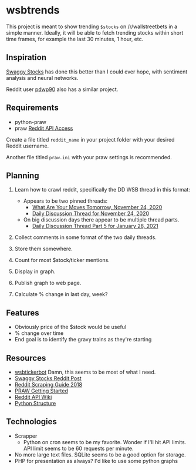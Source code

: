 # wsbtrends

This project is meant to show trending `$stocks` on /r/wallstreetbets in a simple manner. Ideally, it will be able to fetch trending stocks within short time frames, for example the last 30 minutes, 1 hour, etc.

## Inspiration

[Swaggy Stocks](https://swaggystocks.com/dashboard/wallstreetbets/ticker-sentiment) has done this better than I could ever hope, with sentiment analysis and neural networks.

Reddit user [pdwp90](https://www.reddit.com/user/pdwp90) also has a similar project.

## Requirements

* python-praw
* praw [Reddit API Access](https://praw.readthedocs.io/en/latest/getting_started/authentication.html)

Create a file titled `reddit_name` in your project folder with your desired Reddit username.

Another file titled `praw.ini` with your praw settings is recommended.

## Planning

1. Learn how to crawl reddit, specifically the DD WSB thread in this format:
   * Appears to be two pinned threads:
     * [What Are Your Moves Tomorrow, November 24, 2020](https://www.reddit.com/r/wallstreetbets/comments/jzqior/what_are_your_moves_tomorrow_november_24_2020/)
     * [Daily Discussion Thread for November 24, 2020](https://www.reddit.com/r/wallstreetbets/comments/k03375/daily_discussion_thread_for_november_24_2020/)
   * On big discussion days there appear to be multiple thread parts.
        * [Daily Discussion Thread Part 5 for January 28, 2021](https://www.reddit.com/r/wallstreetbets/comments/l78za1/daily_discussion_thread_part_5_for_january_28_2021/)

2. Collect comments in some format of the two daily threads.
3. Store them somewhere.
4. Count for most $stock/ticker mentions.
5. Display in graph.
6. Publish graph to web page.
7. Calculate % change in last day, week?

## Features

* Obviously price of the $stock would be useful
* % change over time
* End goal is to identify the gravy trains as they're starting


        




## Resources

* [wsbtickerbot](https://github.com/RyanElliott10/wsbtickerbot) Damn, this seems to be most of what I need.
* [Swaggy Stocks Reddit Post](https://www.reddit.com/r/wallstreetbets/comments/blukl1/i_created_a_fullblown_wallstreetbets_sentiment/)
* [Reddit Scraping Guide 2018](https://www.storybench.org/how-to-scrape-reddit-with-python/)
* [PRAW Getting Started](https://praw.readthedocs.io/en/v7.1.0/getting_started/quick_start.html)
* [Reddit API Wiki](https://github.com/reddit-archive/reddit/wiki/API)
* [Python Structure](https://www.reddit.com/r/learnpython/comments/37lbe3/which_is_more_pythonic_should_i_have_a_main/)


## Technologies

* Scrapper
   * Python on cron seems to be my favorite. Wonder if I'll hit API limits. API limit seems to be 60 requests per minute.
* No more large text files. SQLite seems to be a good option for storage.
* PHP for presentation as always? I'd like to use some python graphs
